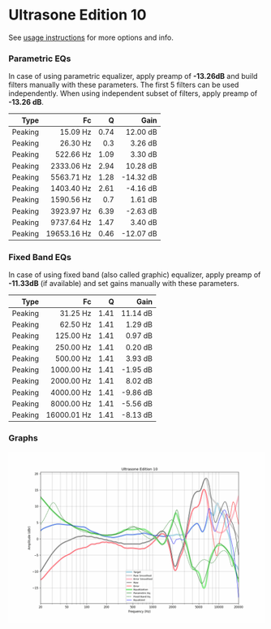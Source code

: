 # Ultrasone Edition 10
See [usage instructions](https://github.com/jaakkopasanen/AutoEq#usage) for more options and info.

### Parametric EQs
In case of using parametric equalizer, apply preamp of **-13.26dB** and build filters manually
with these parameters. The first 5 filters can be used independently.
When using independent subset of filters, apply preamp of **-13.26 dB**.

| Type    | Fc          |    Q | Gain      |
|--------:|------------:|-----:|----------:|
| Peaking | 15.09 Hz    | 0.74 | 12.00 dB  |
| Peaking | 26.30 Hz    | 0.3  | 3.26 dB   |
| Peaking | 522.66 Hz   | 1.09 | 3.30 dB   |
| Peaking | 2333.06 Hz  | 2.94 | 10.28 dB  |
| Peaking | 5563.71 Hz  | 1.28 | -14.32 dB |
| Peaking | 1403.40 Hz  | 2.61 | -4.16 dB  |
| Peaking | 1590.56 Hz  | 0.7  | 1.61 dB   |
| Peaking | 3923.97 Hz  | 6.39 | -2.63 dB  |
| Peaking | 9737.64 Hz  | 1.47 | 3.40 dB   |
| Peaking | 19653.16 Hz | 0.46 | -12.07 dB |

### Fixed Band EQs
In case of using fixed band (also called graphic) equalizer, apply preamp of **-11.33dB**
(if available) and set gains manually with these parameters.

| Type    | Fc          |    Q | Gain     |
|--------:|------------:|-----:|---------:|
| Peaking | 31.25 Hz    | 1.41 | 11.14 dB |
| Peaking | 62.50 Hz    | 1.41 | 1.29 dB  |
| Peaking | 125.00 Hz   | 1.41 | 0.97 dB  |
| Peaking | 250.00 Hz   | 1.41 | 0.20 dB  |
| Peaking | 500.00 Hz   | 1.41 | 3.93 dB  |
| Peaking | 1000.00 Hz  | 1.41 | -1.95 dB |
| Peaking | 2000.00 Hz  | 1.41 | 8.02 dB  |
| Peaking | 4000.00 Hz  | 1.41 | -9.86 dB |
| Peaking | 8000.00 Hz  | 1.41 | -5.56 dB |
| Peaking | 16000.01 Hz | 1.41 | -8.13 dB |

### Graphs
![](./Ultrasone%20Edition%2010.png)